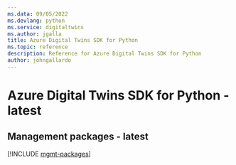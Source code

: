 ```yaml
---
ms.data: 09/05/2022
ms.devlang: python
ms.service: digitaltwins
ms.author: jgalla
title: Azure Digital Twins SDK for Python
ms.topic: reference
description: Reference for Azure Digital Twins SDK for Python
author: johngallardo
---
```

# Azure Digital Twins SDK for Python - latest

## Management packages - latest
[!INCLUDE [mgmt-packages](digital-twins-mgmt-index.md)]